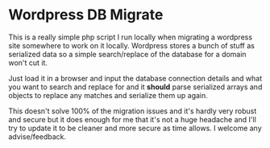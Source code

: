 Wordpress DB Migrate
====================

This is a really simple php script I run locally when migrating a wordpress site somewhere to work on it locally. Wordpress stores a bunch of stuff as serialized data so a simple search/replace of the database for a domain won't cut it.

Just load it in a browser and input the database connection details and what you want to search and replace for and it **should** parse serialized arrays and objects to replace any matches and serialize them up again.

This doesn't solve 100% of the migration issues and it's hardly very robust and secure but it does enough for me that it's not a huge headache and I'll try to update it to be cleaner and more secure as time allows. I welcome any advise/feedback.